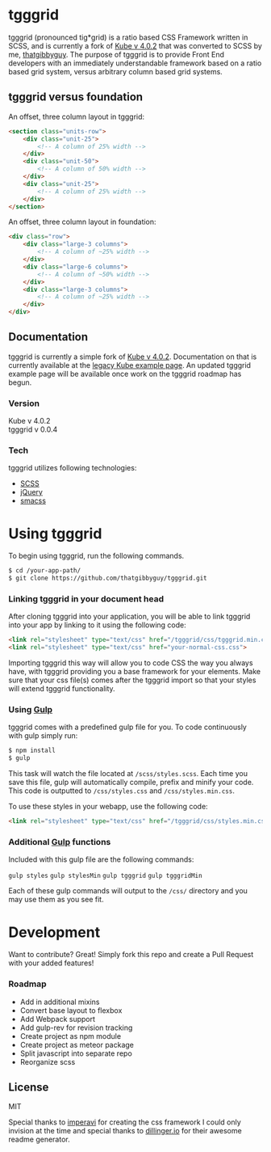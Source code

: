 # tgggrid

tgggrid (pronounced tig*grid) is a ratio based CSS Framework written in SCSS, and is currently a fork of [Kube v 4.0.2] that was converted to SCSS by me, [thatgibbyguy]. The purpose of tgggrid is to provide Front End developers with an immediately understandable framework based on a ratio based grid system, versus arbitrary column based grid systems.

## tgggrid versus foundation

An offset, three column layout in tgggrid:
```html
<section class="units-row">
    <div class="unit-25">
        <!-- A column of 25% width -->
    </div>
    <div class="unit-50">
        <!-- A column of 50% width -->
    </div>
    <div class="unit-25">
        <!-- A column of 25% width -->
    </div>
</section>
```
An offset, three column layout in foundation:
```html
<div class="row">
    <div class="large-3 columns">
        <!-- A column of ~25% width -->
    </div>
    <div class="large-6 columns">
        <!-- A column of ~50% width -->
    </div>
    <div class="large-3 columns">
        <!-- A column of ~25% width -->
    </div>
</div>
```

## Documentation 

tgggrid is currently a simple fork of [Kube v 4.0.2]. Documentation on that is currently available at the [legacy Kube example page]. An updated tgggrid example page will be available once work on the tgggrid roadmap has begun.

### Version
Kube v 4.0.2  
tgggrid v 0.0.4

### Tech
tgggrid utilizes following technologies:

* [SCSS]
* [jQuery]
* [smacss]

# Using tgggrid
To begin using tgggrid, run the following commands.

```sh
$ cd /your-app-path/
$ git clone https://github.com/thatgibbyguy/tgggrid.git
```

### Linking tgggrid in your document head
After cloning tgggrid into your application, you will be able to link tgggrid into your app by linking to it using the following code:

```html
<link rel="stylesheet" type="text/css" href="/tgggrid/css/tgggrid.min.css">
<link rel="stylesheet" type="text/css" href="your-normal-css.css">
```
Importing tgggrid this way will allow you to code CSS the way you always have, with tgggrid providing you a base framework for your elements. Make sure that your css file(s) comes after the tgggrid import so that your styles will extend tgggrid functionality.

### Using [Gulp]
tgggrid comes with a predefined gulp file for you. To code continuously with gulp simply run:

```sh
$ npm install
$ gulp
```
This task will watch the file located at `/scss/styles.scss`. Each time you save this file, gulp will automatically compile, prefix and minify your code. This code is outputted to `/css/styles.css` and `/css/styles.min.css`. 

To use these styles in your webapp, use the following code:

```html
<link rel="stylesheet" type="text/css" href="/tgggrid/css/styles.min.css">
```

### Additional [Gulp] functions
Included with this gulp file are the following commands:  

`gulp styles` `gulp stylesMin` `gulp tgggrid` `gulp tgggridMin`

Each of these gulp commands will output to the `/css/` directory and you may use them as you see fit. 

# Development

Want to contribute? Great! Simply fork this repo and create a Pull Request with your added features!

### Roadmap

 - Add in additional mixins
 - Convert base layout to flexbox
 - Add Webpack support
 - Add gulp-rev for revision tracking
 - Create project as npm module
 - Create project as meteor package
 - Split javascript into separate repo
 - Reorganize scss

License
----

MIT

Special thanks to [imperavi] for creating the css framework I could only invision at the time and special thanks to [dillinger.io] for their awesome readme generator.

[//]: # (These are reference links used in the body of this note and get stripped out when the markdown processor does its job. There is no need to format nicely because it shouldn't be seen. Thanks SO - http://stackoverflow.com/questions/4823468/store-comments-in-markdown-syntax)

   [Kube v 4.0.2]: <https://github.com/imperavi/kube>
   [thatgibbyguy]: <https://twitter.com/thatgibbyguy>
   [legacy Kube example page]: <http://k1.imperavi.com/>
   [SCSS]: <http://sass-lang.com/>
   [git-repo-url]: <https://github.com/thatgibbyguy/tgggrid.git>
   [smacss]: <https://smacss.com>
   [gulp]: <http://gulpjs.com/>
   [grunt]: <http://gruntjs.com/>
   [jQuery]: <http://jquery.com>
   [dillinger.io]: <http://dillinger.io/>
   [imperavi]: <https://imperavi.com/>


